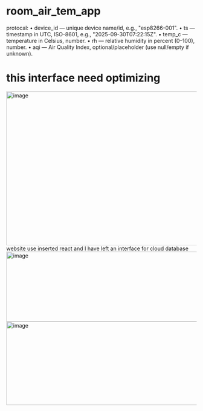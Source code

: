 # room_air_tem_app
protocal:
•  device_id — unique device name/id, e.g., "esp8266-001".
•  ts — timestamp in UTC, ISO-8601, e.g., "2025-09-30T07:22:15Z".
•  temp_c — temperature in Celsius, number.
•  rh — relative humidity in percent (0–100), number.
•  aqi — Air Quality Index, optional/placeholder (use null/empty if unknown).

# this interface need optimizing 
<img width="803" height="407" alt="image" src="https://github.com/user-attachments/assets/040424f0-b80a-474d-b62a-526cc7766c74" />
website use inserted react and  I have left an interface for cloud database
<img width="1100" height="185" alt="image" src="https://github.com/user-attachments/assets/657ed534-bf89-4b58-84e2-4da94a26a9e5" />

<img width="1181" height="221" alt="image" src="https://github.com/user-attachments/assets/33866782-cf59-431f-ba4e-b8505cf084b2" />
